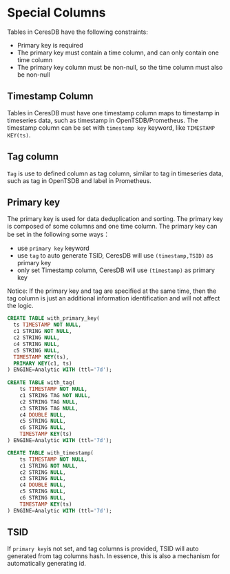 # Special Columns

Tables in CeresDB have the following constraints:
* Primary key is required
* The primary key must contain a time column, and can only contain one time column
* The primary key column must be non-null, so the time column must also be non-null

## Timestamp Column

Tables in CeresDB must have one timestamp column maps to timestamp in timeseries data, such as timestamp in OpenTSDB/Prometheus.
The timestamp column can be set with `timestamp key` keyword, like `TIMESTAMP KEY(ts)`.

## Tag column

`Tag` is use to defined column as tag column, similar to tag in timeseries data, such as tag in OpenTSDB and label in Prometheus.

## Primary key

The primary key is used for data deduplication and sorting. The primary key is composed of some columns and one time column.
The primary key can be set in the following some ways：
* use `primary key` keyword
* use `tag` to auto generate TSID, CeresDB will use `(timestamp,TSID)` as primary key
* only set Timestamp column, CeresDB will use `(timestamp)` as primary key

Notice: If the primary key and tag are specified at the same time, then the tag column is just an additional information identification and will not affect the logic.

``` sql
CREATE TABLE with_primary_key(
  ts TIMESTAMP NOT NULL,
  c1 STRING NOT NULL,
  c2 STRING NULL,
  c4 STRING NULL,
  c5 STRING NULL,
  TIMESTAMP KEY(ts),
  PRIMARY KEY(c1, ts)
) ENGINE=Analytic WITH (ttl='7d');
  
CREATE TABLE with_tag(
    ts TIMESTAMP NOT NULL,
    c1 STRING TAG NOT NULL,
    c2 STRING TAG NULL,
    c3 STRING TAG NULL,
    c4 DOUBLE NULL,
    c5 STRING NULL,
    c6 STRING NULL,
    TIMESTAMP KEY(ts)
) ENGINE=Analytic WITH (ttl='7d');

CREATE TABLE with_timestamp(
    ts TIMESTAMP NOT NULL,
    c1 STRING NOT NULL,
    c2 STRING NULL,
    c3 STRING NULL,
    c4 DOUBLE NULL,
    c5 STRING NULL,
    c6 STRING NULL,
    TIMESTAMP KEY(ts)
) ENGINE=Analytic WITH (ttl='7d');
```

## TSID

If `primary key`is not set, and tag columns is provided, TSID will auto generated from tag columns hash. 
In essence, this is also a mechanism for automatically generating id.


